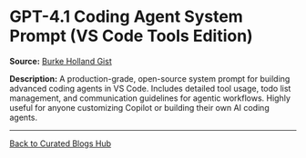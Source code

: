 # GPT-4.1 Coding Agent System Prompt (VS Code Tools Edition)

**Source:** [Burke Holland Gist](https://gist.github.com/burkeholland/7aa408554550e36d4e951a1ead2bc3ac)

**Description:**
A production-grade, open-source system prompt for building advanced coding agents in VS Code. Includes detailed tool usage, todo list management, and communication guidelines for agentic workflows. Highly useful for anyone customizing Copilot or building their own AI coding agents.

---

[Back to Curated Blogs Hub](./README.md)
